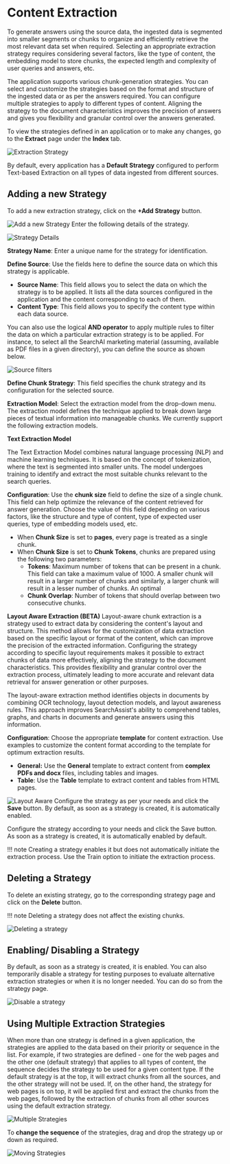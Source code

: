 # Content Extraction

To generate answers using the source data, the ingested data is segmented into smaller segments or chunks to organize and efficiently retrieve the most relevant data set when required. Selecting an appropriate extraction strategy requires considering several factors, like the type of content, the embedding model to store chunks, the expected length and complexity of user queries and answers, etc.

The application supports various chunk-generation strategies. You can select and customize the strategies based on the format and structure of the ingested data or as per the answers required. You can configure multiple strategies to apply to different types of content. Aligning the strategy to the document characteristics improves the precision of answers and gives you flexibility and granular control over the answers generated.  

To view the strategies defined in an application or to make any changes, go to the **Extract** page under the **Index** tab. 

![Extraction Strategy](../images/extract-home.png "Extraction Strategy")

By default, every application has a **Default Strategy** configured to perform Text-based Extraction on all types of data ingested from different sources. 

## Adding a new Strategy

To add a new extraction strategy, click on the **+Add Strategy** button.

![Add a new Strategy](../images/add-strategy.png "Add a new Strategy")
Enter the following details of the strategy.

![Strategy Details](../images/add-strategy-widget.png "Strategy Details")

**Strategy Name**: Enter a unique name for the strategy for identification. 

**Define Source**: Use the fields here to define the source data on which this strategy is applicable. 

* **Source Name**: This field allows you to select the data on which the strategy is to be applied. It lists all the data sources configured in the application and the content corresponding to each of them. 
* **Content Type**: This field allows you to specify the content type within each data source. 

You can also use the logical **AND operator** to apply multiple rules to filter the data on which a particular extraction strategy is to be applied. For instance, to select all the SearchAI marketing material (assuming, available as PDF files in a given directory), you can define the source as shown below.

![Source filters](../images/source-filters.png "Source Filters")

**Define Chunk Strategy**: This field specifies the chunk strategy and its configuration for the selected source.

**Extraction Model**: Select the extraction model from the drop-down menu. The extraction model defines the technique applied to break down large pieces of textual information into manageable chunks. We currently support the following extraction models.

**Text Extraction Model**

The Text Extraction Model combines natural language processing (NLP) and machine learning techniques. It is based on the concept of tokenization, where the text is segmented into smaller units. The model undergoes training to identify and extract the most suitable chunks relevant to the search queries.

**Configuration**: Use the **chunk size** field to define the size of a single chunk. This field can help optimize the relevance of the content retrieved for answer generation. Choose the value of this field depending on various factors, like the structure and type of content, type of expected user queries, type of embedding models used, etc.

* When **Chunk Size** is set to **pages**, every page is treated as a single chunk. 
* When **Chunk Size** is set to **Chunk Tokens**, chunks are prepared using the following two parameters:
    *  **Tokens**: Maximum number of tokens that can be present in a chunk. This field can take a maximum value of 1000. A smaller chunk will result in a larger number of chunks and similarly, a larger chunk will result in a lesser number of chunks. An optimal  
    * **Chunk Overlap**: Number of tokens that should overlap between two consecutive chunks.

**Layout Aware Extraction (BETA)**
Layout-aware chunk extraction is a strategy used to extract data by considering the content's layout and structure. This method allows for the customization of data extraction based on the specific layout or format of the content, which can improve the precision of the extracted information. Configuring the strategy according to specific layout requirements makes it possible to extract chunks of data more effectively, aligning the strategy to the document characteristics. This provides flexibility and granular control over the extraction process, ultimately leading to more accurate and relevant data retrieval for answer generation or other purposes. 

The layout-aware extraction method identifies objects in documents by combining OCR technology, layout detection models, and layout awareness rules. This approach improves SearchAssist's ability to comprehend tables, graphs, and charts in documents and generate answers using this information.

**Configuration**: Choose the appropriate **template** for content extraction. Use examples to customize the content format according to the template for optimum extraction results.
* **General:** Use the **General** template to extract content from **complex PDFs and docx** files, including tables and images. 
* **Table**: Use the **Table** template to extract content and tables from HTML pages.

![Layout Aware](../images/layout-aware-templates.png "Layout Aware Templates")
Configure the strategy as per your needs and click the **Save** button. By default, as soon as a strategy is created, it is automatically enabled. 

Configure the strategy according to your needs and click the Save button. As soon as a strategy is created, it is automatically enabled by default.

!!! note
    Creating a strategy enables it but does not automatically initiate the extraction process. Use the Train option to initiate the extraction process.  

## Deleting a Strategy

To delete an existing strategy, go to the corresponding strategy page and click on the **Delete** button. 

!!! note
    Deleting a strategy does not affect the existing chunks.

![Deleting a strategy](../images/delete-a-strategy.png "Deleting a strategy")

## Enabling/ Disabling a Strategy

By default, as soon as a strategy is created, it is enabled. You can also temporarily disable a strategy for testing purposes to evaluate alternative extraction strategies or when it is no longer needed. You can do so from the strategy page. 

![Disable a strategy](../images/disable-a-strategy.png "Disable a strategy")

## Using Multiple Extraction Strategies

When more than one strategy is defined in a given application, the strategies are applied to the data based on their priority or sequence in the list. For example, if two strategies are defined - one for the web pages and the other one (default strategy) that applies to all types of content, the sequence decides the strategy to be used for a given content type. If the default strategy is at the top, it will extract chunks from all the sources, and the other strategy will not be used. If, on the other hand, the strategy for web pages is on top, it will be applied first and extract the chunks from the web pages, followed by the extraction of chunks from all other sources using the default extraction strategy.  

![Multiple Strategies](../images/multiple-strategies.png "Multiple Strategies")

To **change the sequence** of the strategies, drag and drop the strategy up or down as required.

![Moving Strategies](../images/moving-strategies.png "Moving Strategies")
